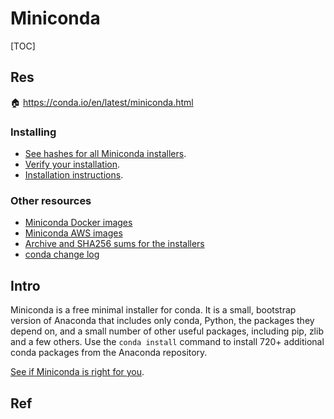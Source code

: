 # Miniconda

[TOC]



## Res
🏠 https://conda.io/en/latest/miniconda.html


### Installing
- [See hashes for all Miniconda installers](https://conda.io/en/latest/miniconda_hashes.html).
- [Verify your installation](https://conda.io/projects/conda/en/stable/user-guide/install/download.html#cryptographic-hash-verification).
- [Installation instructions](https://conda.io/projects/conda/en/stable/user-guide/install/index.html).


### Other resources
- [Miniconda Docker images](https://hub.docker.com/r/continuumio/)
- [Miniconda AWS images](https://aws.amazon.com/marketplace/seller-profile?id=29f81979-a535-4f44-9e9f-6800807ad996)
- [Archive and SHA256 sums for the installers](https://repo.anaconda.com/miniconda/)
- [conda change log](https://conda.io/projects/continuumio-conda/en/latest/release-notes.html)



## Intro
Miniconda is a free minimal installer for conda. It is a small, bootstrap version of Anaconda that includes only conda, Python, the packages they depend on, and a small number of other useful packages, including pip, zlib and a few others. Use the `conda install` command to install 720+ additional conda packages from the Anaconda repository.

[See if Miniconda is right for you](https://docs.conda.io/projects/conda/en/stable/user-guide/install/download.html#anaconda-or-miniconda).



## Ref